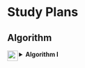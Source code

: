 <h1>Study Plans</h1>

<h2>Algorithm</h2>

<details>

<summary>
<img src="https://assets.leetcode.com/static_assets/others/algorithm_I.png" height="24" align="left">
<b>Algorithm I</b>
</summary>

<br>

<p>
In mathematics and computer science, an algorithm is defined as a process or set of rules to be followed in calculations or other problem-solving operations. This practical method is often used in calculations, data processing, and automatic reasoning because it contains clear and concise instructions and can be executed in limited time and space complexities.
</p>
 
<h2>Day 1 ・ Binary Search</h2>

<ul>
<li>
<a href="../701-800/704/">Solution</a>
– 
<a href="https://leetcode.com/problems/binary-search/">704. Binary Search</a>
</li>
<li>
<a href="../201-300/278/">Solution</a>
– 
<a href="https://leetcode.com/problems/first-bad-version/">278. First Bad Version</a>
</li>
<li>
<a href="../1-100/35/">Solution</a>
– 
<a href="https://leetcode.com/problems/search-insert-position/">35. Search Insert Position</a>
</li>
</ul>

<h2>Day 2 ・ Two Pointers</h2>
 
<ul>
<li>
<a href="../901-1000/977/">Solution</a>
– 
<a href="https://leetcode.com/problems/squares-of-a-sorted-array/">977. Squares of a Sorted Array</a>
</li>
<li>
<a href="../101-200/189/">Solution</a>
– 
<a href="https://leetcode.com/problems/rotate-array/">189. Rotate Array</a>
</li>
</ul>
  
<h2>Day 3 ・ Two Pointers</h2>

<ul>
<li>
<a href="../201-300/283/">Solution</a>
– 
<a href="https://leetcode.com/problems/move-zeroes/">283. Move Zeroes</a>
</li>
<li>
<a href="../101-200/167/">Solution</a>
– 
<a href="https://leetcode.com/problems/two-sum-ii-input-array-is-sorted/">167. Two Sum II - Input Array Is Sorted</a>
</li>
</ul>

<h2>Day 4 ・ Two Pointers</h2>

<ul>
<li>
<a href="../301-400/344/">Solution</a>
– 
<a href="https://leetcode.com/problems/reverse-string/">344. Reverse String</a>
</li>
<li>
<a href="../501-600/557/">Solution</a>
– 
<a href="https://leetcode.com/problems/reverse-words-in-a-string-iii/">557. Reverse Words in a String III</a>
</li>
</ul>

<h2>Day 5 ・ Two Pointers</h2>
      
<h4>
<a href="../801-900/876/">Solution</a>
 – 
<a href="https://leetcode.com/problems/middle-of-the-linked-list/">876. Middle of the Linked List</a>
</h4>

<h4>
<a href="../1-100/19/">Solution</a>
 – 
<a href="https://leetcode.com/problems/remove-nth-node-from-end-of-list/">19. Remove Nth Node From End of List</a>
</h4>

<h2>Day 6 ・ Sliding Window</h2>
      
<h4>
<a href="../1-100/3/">Solution</a>
 – 
<a href="https://leetcode.com/problems/longest-substring-without-repeating-characters/">3. Longest Substring Without Repeating Characters</a>
</h4>

<h4>
<a href="../501-600/567/">Solution</a>
 – 
<a href="https://leetcode.com/problems/permutation-in-string/">567. Permutation in String</a>
</h4>

<h2>Day 7 ・ Breadth-First Search / Depth-First Search</h2>
      
<h4>
<a href="">Solution</a>
 – 
<a href="">733. Flood Fill</a>
</h4>

<h4>
<a href="">Solution</a>
 – 
<a href="">695. Max Area of Island</a>
</h4>

<h2>Day 8 ・ Breadth-First Search / Depth-First Search</h2>
      
<h4>
<a href="">Solution</a>
 – 
<a href="">617. Merge Two Binary Trees</a>
</h4>

<h4>
<a href="">Solution</a>
 – 
<a href="">116. Populating Next Right Pointers in Each Node</a>
</h4>

<h2>Day 9 ・ Breadth-First Search / Depth-First Search</h2>
      
<h4>
<a href="">Solution</a>
 – 
<a href="">542. 01 Matrix</a>
</h4>

<h4>
<a href="">Solution</a>
 – 
<a href="">994. Rotting Oranges</a>
</h4>

<h2>Day 10 ・ Recursion / Backtracking</h2>
      
<h4>
<a href="">Solution</a>
 – 
<a href="">21. Merge Two Sorted Lists</a>
</h4>

<h4>
<a href="">Solution</a>
 – 
<a href="">206. Reverse Linked List</a>
</h4>

<h2>Day 11 ・ Recursion / Backtracking</h2>
      
<h4>
<a href="">Solution</a>
 – 
<a href="">77. Combinations</a>
</h4>

<h4>
<a href="">Solution</a>
 – 
<a href="">46. Permutations</a>
</h4>
    
<h4>
<a href="">Solution</a>
 – 
<a href="">784. Letter Case Permutation</a>
</h4>

<h2>Day 12 ・ Dynamic Programming</h2>
        
<h4>
<a href="">Solution</a>
 – 
<a href="">70. Climbing Stairs</a>
</h4>

<h4>
<a href="">Solution</a>
 – 
<a href="">198. House Robber</a>
</h4>
    
<h4>
<a href="">Solution</a>
 – 
<a href="">120. Triangle</a>
</h4>

<h2>Day 13 ・ Bit Manipulation</h2>
          
<h4>
<a href="">Solution</a>
 – 
<a href="">231. Power of Two</a>
</h4>

<h4>
<a href="">Solution</a>
 – 
<a href="">191. Number of 1 Bits</a>
</h4>

<h2>Day 14 ・ Bit Manipulation</h2>
          
<h4>
<a href="">Solution</a>
 – 
<a href="">190. Reverse Bits</a>
</h4>

<h4>
<a href="">Solution</a>
 – 
<a href="">136. Single Number</a>
</h4>
  
<hr>

<h4>Source: https://leetcode.com/study-plan/algorithm</h4>

</details>
